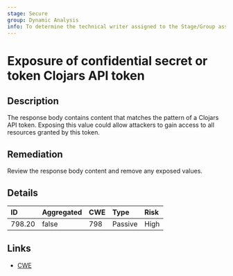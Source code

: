 ```yaml
---
stage: Secure
group: Dynamic Analysis
info: To determine the technical writer assigned to the Stage/Group associated with this page, see https://handbook.gitlab.com/handbook/product/ux/technical-writing/#assignments
---
```


# Exposure of confidential secret or token Clojars API token

## Description

The response body contains content that matches the pattern of a Clojars API token.
Exposing this value could allow attackers to gain access to all resources granted by this token.

## Remediation

Review the response body content and remove any exposed values.

## Details

| ID | Aggregated | CWE | Type | Risk |
|:---|:--------|:--------|:--------|:--------|
| 798.20 | false | 798 | Passive | High |

## Links

- [CWE](https://cwe.mitre.org/data/definitions/798.html)
